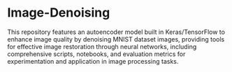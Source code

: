 # Image-Denoising
This repository features an autoencoder model built in Keras/TensorFlow to enhance image quality by denoising MNIST dataset images, providing tools for effective image restoration through neural networks, including comprehensive scripts, notebooks, and evaluation metrics for experimentation and application in image processing tasks.
